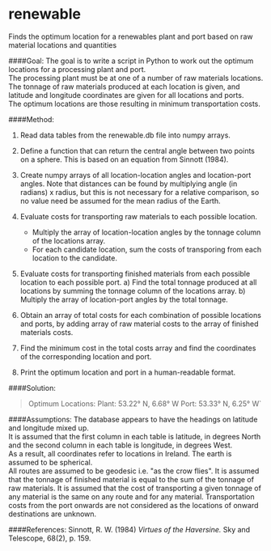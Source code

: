 # renewable
Finds the optimum location for a renewables plant and port based on raw material locations and quantities

####Goal:
The goal is to write a script in Python to work out the optimum locations for a processing plant and port.  
The processing plant must be at one of a number of raw materials locations.  
The tonnage of raw materials produced at each location is given, and latitude and longitude coordinates are given for all locations and ports.  
The optimum locations are those resulting in minimum transportation costs.

####Method:
1. Read data tables from the renewable.db file into numpy arrays.
2. Define a function that can return the central angle between two points on a sphere.  This is based on an equation from Sinnott (1984).
3. Create numpy arrays of all location-location angles and location-port angles.  Note that distances can be found by multiplying angle (in radians) x radius, but this is not necessary for a relative comparison, so no value need be assumed for the mean radius of the Earth.
4. Evaluate costs for transporting raw materials to each possible location.
   * Multiply the array of location-location angles by the tonnage column of the locations array.
   * For each candidate location, sum the costs of transporing from each location to the candidate.

5. Evaluate costs for transporting finished materials from each possible location to each possible port.
  a) Find the total tonnage produced at all locations by summing the tonnage column of the locations array.
  b) Multiply the array of location-port angles by the total tonnage.
6. Obtain an array of total costs for each combination of possible locations and ports, by adding array of raw material costs to the array of finished materials costs.
7. Find the minimum cost in the total costs array and find the coordinates of the corresponding location and port.
8. Print the optimum location and port in a human-readable format.

####Solution:
> Optimum Locations:
> Plant:	53.22° N, 6.68° W
> Port:	53.33° N, 6.25° W`

####Assumptions:
The database appears to have the headings on latitude and longitude mixed up.  
It is assumed that the first column in each table is latitude, in degrees North and the second column in each table is longitude, in degrees West.  
As a result, all coordinates refer to locations in Ireland.
The earth is assumed to be spherical.  
All routes are assumed to be geodesic i.e. "as the crow flies".
It is assumed that the tonnage of finished material is equal to the sum of the tonnage of raw materials.
It is assumed that the cost of transporting a given tonnage of any material is the same on any route and for any material.
Transportation costs from the port onwards are not considered as the locations of onward destinations are unknown.

####References:
Sinnott, R. W. (1984) _Virtues of the Haversine._ Sky and Telescope, 68(2), p. 159.
